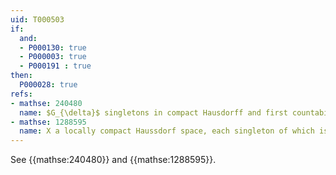 ```yaml
---
uid: T000503
if:
  and:
  - P000130: true
  - P000003: true
  - P000191 : true
then:
  P000028: true
refs:
- mathse: 240480
  name: $G_{\delta}$ singletons in compact Hausdorff and first countability
- mathse: 1288595
  name: X a locally compact Haussdorf space, each singleton of which is the intersection of countably many open sets. Show that X is first countable.
---
```


See {{mathse:240480}} and {{mathse:1288595}}.